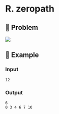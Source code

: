 # R. zeropath

## 📖 Problem

![](https://espresso.codeforces.com/502d55e6d82a602f66bcf44bc0630d7ac017eb91.png)


## 🧠 Example

### Input

```text
12
```

### Output

```text
6
0 3 4 6 7 10
```


